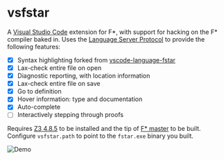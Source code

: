 # vsfstar

A [Visual Studio Code](https://code.visualstudio.com) extension for F*, with support for hacking on the F* compiler baked in. Uses the [Language Server Protocol](https://microsoft.github.io/language-server-protocol/overview) to provide the following features:

- [x] Syntax highlighting forked from [vscode-language-fstar](https://github.com/Supernerd11/vscode-language-fstar)
- [x] Lax-check entire file on open
- [x] Diagnostic reporting, with location information
- [x] Lax-check entire file on save
- [x] Go to definition
- [x] Hover information: type and documentation
- [x] Auto-complete
- [ ] Interactively stepping through proofs

Requires [Z3 4.8.5](https://github.com/Z3Prover/z3/releases/tag/Z3-4.8.5) to be installed and the tip of [F\* master](https://github.com/FStarLang/FStar) to be built. Configure `vsfstar.path` to point to the `fstar.exe` binary you built.

![Demo](https://media.giphy.com/media/LmemFFMyaAu3WHOWph/giphy.gif)

